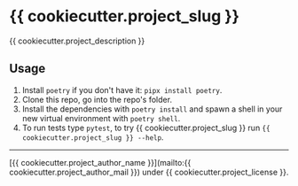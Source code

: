 # {{ cookiecutter.project_slug }}

{{ cookiecutter.project_description }}

## Usage

1. Install `poetry` if you don't have it: `pipx install poetry`.
2. Clone this repo, go into the repo's folder.
3. Install the dependencies with `poetry install` and spawn a shell in your new virtual environment with `poetry shell`.
3. To run tests type `pytest`, to try {{ cookiecutter.project_slug }} run `{{ cookiecutter.project_slug }} --help`.   

---

[{{ cookiecutter.project_author_name }}](mailto:{{ cookiecutter.project_author_mail }}) under {{ cookiecutter.project_license }}.
